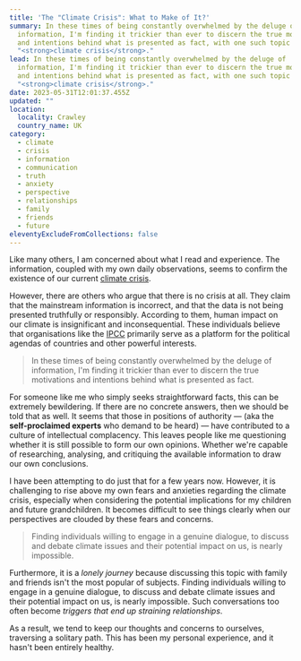 ```yaml
---
title: 'The "Climate Crisis": What to Make of It?'
summary: In these times of being constantly overwhelmed by the deluge of
  information, I'm finding it trickier than ever to discern the true motivations
  and intentions behind what is presented as fact, with one such topic being the
  "<strong>climate crisis</strong>."
lead: In these times of being constantly overwhelmed by the deluge of
  information, I'm finding it trickier than ever to discern the true motivations
  and intentions behind what is presented as fact, with one such topic being the
  "<strong>climate crisis</strong>."
date: 2023-05-31T12:01:37.455Z
updated: ""
location:
  locality: Crawley
  country_name: UK
category:
  - climate
  - crisis
  - information
  - communication
  - truth
  - anxiety
  - perspective
  - relationships
  - family
  - friends
  - future
eleventyExcludeFromCollections: false
---
```

Like many others, I am concerned about what I read and experience. The information, coupled with my own daily observations, seems to confirm the existence of our current [climate crisis](https://climate.nasa.gov/).

However, there are others who argue that there is no crisis at all. They claim that the mainstream information is incorrect, and that the data is not being presented truthfully or responsibly. According to them, human impact on our climate is insignificant and inconsequential. These individuals believe that organisations like the [IPCC](https://www.ipcc.ch/) primarily serve as a platform for the political agendas of countries and other powerful interests.

> In these times of being constantly overwhelmed by the deluge of information, I'm finding it trickier than ever to discern the true motivations and intentions behind what is presented as fact.

For someone like me who simply seeks straightforward facts, this can be extremely bewildering. If there are no concrete answers, then we should be told that as well. It seems that those in positions of authority — (aka the **self-proclaimed experts** who demand to be heard) — have contributed to a culture of intellectual complacency. This leaves people like me questioning whether it is still possible to form our own opinions. Whether we're capable of researching, analysing, and critiquing the available information to draw our own conclusions.

I have been attempting to do just that for a few years now. However, it is challenging to rise above my own fears and anxieties regarding the climate crisis, especially when considering the potential implications for my children and future grandchildren. It becomes difficult to see things clearly when our perspectives are clouded by these fears and concerns.

> Finding individuals willing to engage in a genuine dialogue, to discuss and debate climate issues and their potential impact on us, is nearly impossible.

Furthermore, it is a *lonely journey* because discussing this topic with family and friends isn't the most popular of subjects. Finding individuals willing to engage in a genuine dialogue, to discuss and debate climate issues and their potential impact on us, is nearly impossible. Such conversations too often become *triggers that end up straining relationships*.

As a result, we tend to keep our thoughts and concerns to ourselves, traversing a solitary path. This has been my personal experience, and it hasn't been entirely healthy.